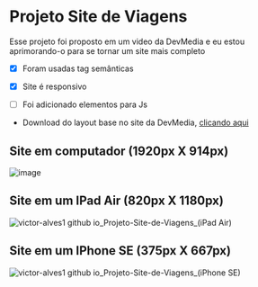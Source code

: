 # Projeto Site de Viagens
 Esse projeto foi proposto em um video da DevMedia e eu estou aprimorando-o para se tornar um site mais completo
 
 - [x] Foram usadas tag semânticas
 
 - [x] Site é responsivo
 
 - [ ] Foi adicionado elementos para Js
 
 * Download do layout base no site da DevMedia, [clicando aqui](https://www.youtube.com/redirect?event=video_description&redir_token=QUFFLUhqbUo3TW9Jb3o1UnpFZHZQdWhnemhXN3k2aFVxUXxBQ3Jtc0tsZHRnN0xKQ3dLWExCeXhyQll2alpSM05zRnJUY2xzdnhETGhhLUwtQ1VRTUwwTkZLdUE4U1ZKRWhOM3BvQXdtb2JYSFItZzlIRVk0TEpTbU9oR2h3c09vaTRPYWZlMXMza2VORHpxWXlucnJ3NHowYw&q=https%3A%2F%2Fwww.devmedia.com.br%2Fprojeto_estagio.rar)

## Site em computador (1920px X 914px)
![image](https://user-images.githubusercontent.com/101835324/164782951-79649f84-b61d-44cd-9c51-0dd87ef60cd9.png)

## Site em um IPad Air (820px X 1180px)
![victor-alves1 github io_Projeto-Site-de-Viagens_(iPad Air)](https://user-images.githubusercontent.com/101835324/164784189-7a5a3276-9c42-46c0-a896-938482d52c7f.png)

## Site em um IPhone SE (375px X 667px)
![victor-alves1 github io_Projeto-Site-de-Viagens_(iPhone SE)](https://user-images.githubusercontent.com/101835324/164784186-fab9e4b6-f564-49c9-b1a5-40b712cf606a.png)


